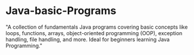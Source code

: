 # Java-basic-Programs
"A collection of fundamentals Java programs covering basic concepts like loops, functions, arrays, object-oriented programming (OOP), exception handling, file handling, and more. Ideal for beginners learning Java Programming."

